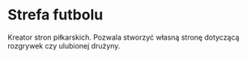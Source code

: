 # Strefa futbolu


Kreator stron piłkarskich. Pozwala stworzyć własną stronę dotyczącą rozgrywek czy ulubionej drużyny.
